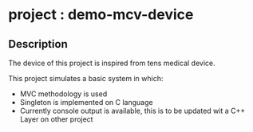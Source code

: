 # project : demo-mcv-device

## Description

The device of this project is inspired from tens medical device.

This project simulates a basic system in which:

- MVC methodology is used
- Singleton is implemented on C language
- Currently console output is available, this is to be updated wit a C++ Layer on other project
